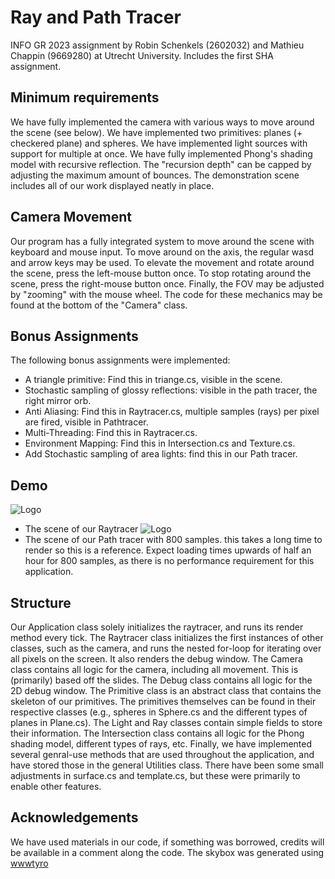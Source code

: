 
# Ray and Path Tracer

INFO GR 2023 assignment by Robin Schenkels (2602032) and Mathieu Chappin (9669280) at Utrecht University. Includes the first SHA assignment.


## Minimum requirements
We have fully implemented the camera with various ways to move around the scene (see below). We have implemented two primitives: planes (+ checkered plane) and spheres. We have implemented light sources with support for multiple at once. We have fully implemented Phong's shading model with recursive reflection. The "recursion depth" can be capped by adjusting the maximum amount of bounces. The demonstration scene includes all of our work displayed neatly in place.
## Camera Movement
Our program has a fully integrated system to move around the scene with keyboard and mouse input. To move around on the axis, the regular wasd and arrow keys may be used. To elevate the movement and rotate around the scene, press the left-mouse button once. To stop rotating around the scene, press the right-mouse button once. Finally, the FOV may be adjusted by "zooming" with the mouse wheel. The code for these mechanics may be found at the bottom of the "Camera" class.


## Bonus Assignments
The following bonus assignments were implemented:

- A triangle primitive: Find this in triange.cs, visible in the scene.
- Stochastic sampling of glossy reflections: visible in the path tracer, the right mirror orb.
- Anti Aliasing: Find this in Raytracer.cs, multiple samples (rays) per pixel are fired, visible in Pathtracer.
- Multi-Threading: Find this in Raytracer.cs.
- Environment Mapping: Find this in Intersection.cs and Texture.cs.
- Add Stochastic sampling of area lights: find this in our Path tracer.


## Demo

![Logo](https://cdn.discordapp.com/attachments/1115222860064116756/1115377772576125030/image.png) 
- The scene of our Raytracer
![Logo](https://i.imgur.com/2PaQizy.png)
- The scene of our Path tracer with 800 samples. this takes a long time to render so this is a reference. Expect loading times upwards of half an hour for 800 samples, as there is no performance requirement for this application.
## Structure
Our Application class solely initializes the raytracer, and runs its render method every tick. The Raytracer class initializes the first instances of other classes, such as the camera, and runs the nested for-loop for iterating over all pixels on the screen. It also renders the debug window. The Camera class contains all logic for the camera, including all movement. This is (primarily) based off the slides. The Debug class contains all logic for the 2D debug window. The Primitive class is an abstract class that contains the skeleton of our primitives. The primitives themselves can be found in their respective classes (e.g., spheres in Sphere.cs and the different types of planes in Plane.cs). The Light and Ray classes contain simple fields to store their information. The Intersection class contains all logic for the Phong shading model, different types of rays, etc. Finally, we have implemented several genral-use methods that are used throughout the application, and have stored those in the general Utilities class. There have been some small adjustments in surface.cs and template.cs, but these were primarily to enable other features.
## Acknowledgements
We have used materials in our code, if something was borrowed, credits will be available in a comment along the code.
The skybox was generated using [wwwtyro](https://tools.wwwtyro.net/space-3d/index.html)



